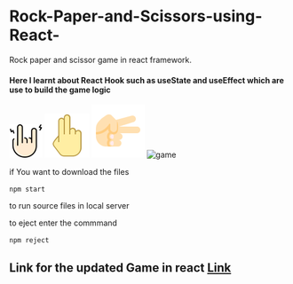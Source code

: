 # Rock-Paper-and-Scissors-using-React-
Rock paper and scissor game in react framework. 


#### Here I learnt about React Hook such as useState and useEffect which are use to build the game logic
![rock](https://github.com/ChaitanyaOfficiel/Rock-Paper-and-Scissors-using-React-/blob/main/src/img/rock.png)
![paper](https://github.com/ChaitanyaOfficiel/Rock-Paper-and-Scissors-using-React-/blob/main/src/img/paper.png)
![scissor](https://github.com/ChaitanyaOfficiel/Rock-Paper-and-Scissors-using-React-/blob/main/src/img/scissor.png)
![game](https://github.com/ChaitanyaOfficiel/Rock-Paper-and-Scissors-using-React-/blob/main/Screenshot%20from%202022-09-17%2001-07-27.png)

if You want to download the files 
```
npm start
```
to run source files in local server 

to eject enter the commmand 
```
npm reject
```
## Link for the updated Game in react [Link](https://rps-jouer.netlify.app/)
